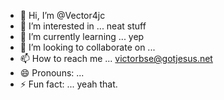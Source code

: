 - 👋 Hi, I’m @Vector4jc
- 👀 I’m interested in ... neat stuff
- 🌱 I’m currently learning ... yep
- 💞️ I’m looking to collaborate on ...
- 📫 How to reach me ... victorbse@gotjesus.net 
- 😄 Pronouns: ... 
- ⚡ Fun fact: ...
yeah that.
<!---
Vector4jc/Vector4jc is a ✨ special ✨ repository because its `README.md` (this file) appears on your GitHub profile.
You can click the Preview link to take a look at your changes.
--->

